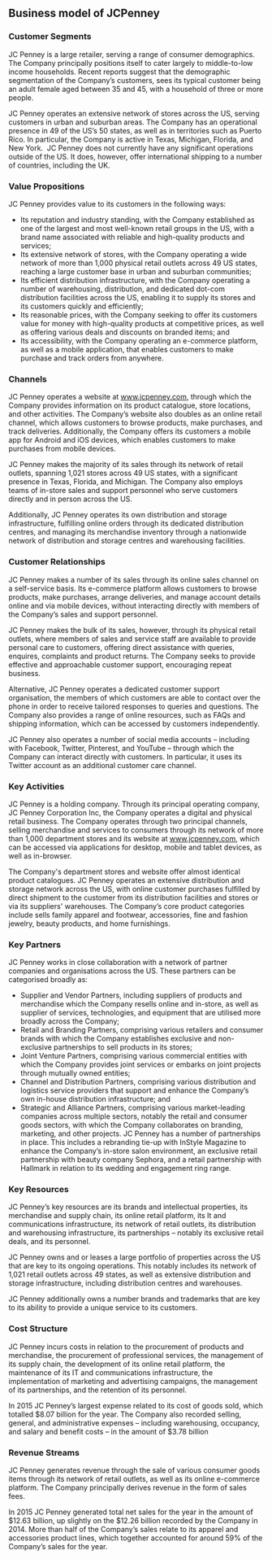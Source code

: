 Business model of JCPenney
--------------------------

 ### Customer Segments

 JC Penney is a large retailer, serving a range of consumer demographics. The Company principally positions itself to cater largely to middle-to-low income households. Recent reports suggest that the demographic segmentation of the Company’s customers, sees its typical customer being an adult female aged between 35 and 45, with a household of three or more people.

 JC Penney operates an extensive network of stores across the US, serving customers in urban and suburban areas. The Company has an operational presence in 49 of the US’s 50 states, as well as in territories such as Puerto Rico. In particular, the Company is active in Texas, Michigan, Florida, and New York.  JC Penney does not currently have any significant operations outside of the US. It does, however, offer international shipping to a number of countries, including the UK.

 ### Value Propositions

 JC Penney provides value to its customers in the following ways:

  * Its reputation and industry standing, with the Company established as one of the largest and most well-known retail groups in the US, with a brand name associated with reliable and high-quality products and services;
 * Its extensive network of stores, with the Company operating a wide network of more than 1,000 physical retail outlets across 49 US states, reaching a large customer base in urban and suburban communities;
 * Its efficient distribution infrastructure, with the Company operating a number of warehousing, distribution, and dedicated dot-com distribution facilities across the US, enabling it to supply its stores and its customers quickly and efficiently;
 * Its reasonable prices, with the Company seeking to offer its customers value for money with high-quality products at competitive prices, as well as offering various deals and discounts on branded items; and
 * Its accessibility, with the Company operating an e-commerce platform, as well as a mobile application, that enables customers to make purchase and track orders from anywhere.
  ### Channels

 JC Penney operates a website at www.jcpenney.com, through which the Company provides information on its product catalogue, store locations, and other activities. The Company’s website also doubles as an online retail channel, which allows customers to browse products, make purchases, and track deliveries. Additionally, the Company offers its customers a mobile app for Android and iOS devices, which enables customers to make purchases from mobile devices.

 JC Penney makes the majority of its sales through its network of retail outlets, spanning 1,021 stores across 49 US states, with a significant presence in Texas, Florida, and Michigan. The Company also employs teams of in-store sales and support personnel who serve customers directly and in person across the US.

 Additionally, JC Penney operates its own distribution and storage infrastructure, fulfilling online orders through its dedicated distribution centres, and managing its merchandise inventory through a nationwide network of distribution and storage centres and warehousing facilities.

 ### Customer Relationships

 JC Penney makes a number of its sales through its online sales channel on a self-service basis. Its e-commerce platform allows customers to browse products, make purchases, arrange deliveries, and manage account details online and via mobile devices, without interacting directly with members of the Company’s sales and support personnel.

 JC Penney makes the bulk of its sales, however, through its physical retail outlets, where members of sales and service staff are available to provide personal care to customers, offering direct assistance with queries, enquires, complaints and product returns. The Company seeks to provide effective and approachable customer support, encouraging repeat business.

 Alternative, JC Penney operates a dedicated customer support organisation, the members of which customers are able to contact over the phone in order to receive tailored responses to queries and questions. The Company also provides a range of online resources, such as FAQs and shipping information, which can be accessed by customers independently.

 JC Penney also operates a number of social media accounts – including with Facebook, Twitter, Pinterest, and YouTube – through which the Company can interact directly with customers. In particular, it uses its Twitter account as an additional customer care channel.

 ### Key Activities

 JC Penney is a holding company. Through its principal operating company, JC Penney Corporation Inc, the Company operates a digital and physical retail business. The Company operates through two principal channels, selling merchandise and services to consumers through its network of more than 1,000 department stores and its website at www.jcpenney.com, which can be accessed via applications for desktop, mobile and tablet devices, as well as in-browser.

 The Company's department stores and website offer almost identical product catalogues. JC Penney operates an extensive distribution and storage network across the US, with online customer purchases fulfilled by direct shipment to the customer from its distribution facilities and stores or via its suppliers' warehouses. The Company’s core product categories include sells family apparel and footwear, accessories, fine and fashion jewelry, beauty products, and home furnishings.

 ### Key Partners

 JC Penney works in close collaboration with a network of partner companies and organisations across the US. These partners can be categorised broadly as:

  * Supplier and Vendor Partners, including suppliers of products and merchandise which the Company resells online and in-store, as well as supplier of services, technologies, and equipment that are utilised more broadly across the Company;
 * Retail and Branding Partners, comprising various retailers and consumer brands with which the Company establishes exclusive and non-exclusive partnerships to sell products in its stores;
 * Joint Venture Partners, comprising various commercial entities with which the Company provides joint services or embarks on joint projects through mutually owned entities;
 * Channel and Distribution Partners, comprising various distribution and logistics service providers that support and enhance the Company’s own in-house distribution infrastructure; and
 * Strategic and Alliance Partners, comprising various market-leading companies across multiple sectors, notably the retail and consumer goods sectors, with which the Company collaborates on branding, marketing, and other projects.
  JC Penney has a number of partnerships in place. This includes a rebranding tie-up with InStyle Magazine to enhance the Company’s in-store salon environment, an exclusive retail partnership with beauty company Sephora, and a retail partnership with Hallmark in relation to its wedding and engagement ring range.

 ### Key Resources

 JC Penney’s key resources are its brands and intellectual properties, its merchandise and supply chain, its online retail platform, its It and communications infrastructure, its network of retail outlets, its distribution and warehousing infrastructure, its partnerships – notably its exclusive retail deals, and its personnel.

 JC Penney owns and or leases a large portfolio of properties across the US that are key to its ongoing operations. This notably includes its network of 1,021 retail outlets across 49 states, as well as extensive distribution and storage infrastructure, including distribution centres and warehouses.

 JC Penney additionally owns a number brands and trademarks that are key to its ability to provide a unique service to its customers.

 ### Cost Structure

 JC Penney incurs costs in relation to the procurement of products and merchandise, the procurement of professional services, the management of its supply chain, the development of its online retail platform, the maintenance of its IT and communications infrastructure, the implementation of marketing and advertising campaigns, the management of its partnerships, and the retention of its personnel.

 In 2015 JC Penney’s largest expense related to its cost of goods sold, which totalled $8.07 billion for the year. The Company also recorded selling, general, and administrative expenses – including warehousing, occupancy, and salary and benefit costs – in the amount of $3.78 billion

 ### Revenue Streams

 JC Penney generates revenue through the sale of various consumer goods items through its network of retail outlets, as well as its online e-commerce platform. The Company principally derives revenue in the form of sales fees.

 In 2015 JC Penney generated total net sales for the year in the amount of $12.63 billion, up slightly on the $12.26 billion recorded by the Company in 2014. More than half of the Company’s sales relate to its apparel and accessories product lines, which together accounted for around 59% of the Company’s sales for the year.